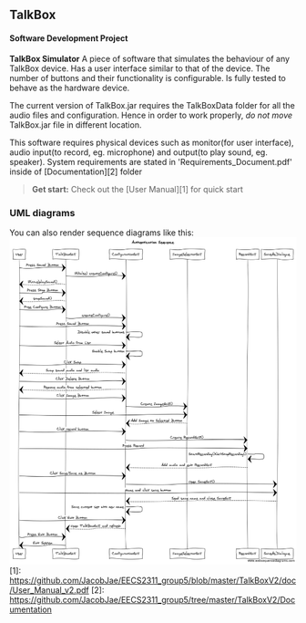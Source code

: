 TalkBox
-------------

#### Software Development Project

**TalkBox Simulator**
A piece of software that simulates the behaviour of any TalkBox device.
Has a user interface similar to that of the device.
The number of buttons and their functionality is configurable.
Is fully tested to behave as the hardware device.

The current version of TalkBox.jar requires the TalkBoxData folder for all the audio files and configuration.
Hence in order to work properly, *do not move* TalkBox.jar file in different location.

This software requires physical devices such as monitor(for user interface), audio input(to record, eg. microphone) and output(to play sound, eg. speaker). System requirements are stated in 'Requirements_Document.pdf' inside of [Documentation][2] folder

>**Get start:** Check out the [User Manual][1] for quick start


### UML diagrams

You can also render sequence diagrams like this:
![UML sequence diagram](Diagrams/Authentication%20Sequence.png)
[1]: https://github.com/JacobJae/EECS2311_group5/blob/master/TalkBoxV2/doc/User_Manual_v2.pdf
[2]: https://github.com/JacobJae/EECS2311_group5/tree/master/TalkBoxV2/Documentation
